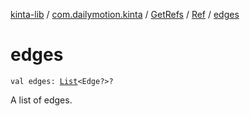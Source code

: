 [kinta-lib](../../../index.md) / [com.dailymotion.kinta](../../index.md) / [GetRefs](../index.md) / [Ref](index.md) / [edges](./edges.md)

# edges

`val edges: `[`List`](https://kotlinlang.org/api/latest/jvm/stdlib/kotlin.collections/-list/index.html)`<Edge?>?`

A list of edges.

